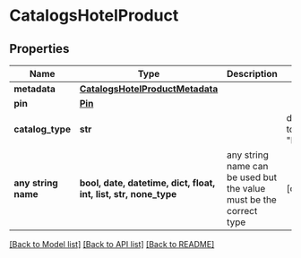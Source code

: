 # CatalogsHotelProduct


## Properties
Name | Type | Description | Notes
------------ | ------------- | ------------- | -------------
**metadata** | [**CatalogsHotelProductMetadata**](CatalogsHotelProductMetadata.md) |  | 
**pin** | [**Pin**](Pin.md) |  | 
**catalog_type** | **str** |  | defaults to "HOTEL"
**any string name** | **bool, date, datetime, dict, float, int, list, str, none_type** | any string name can be used but the value must be the correct type | [optional]

[[Back to Model list]](../README.md#documentation-for-models) [[Back to API list]](../README.md#documentation-for-api-endpoints) [[Back to README]](../README.md)


